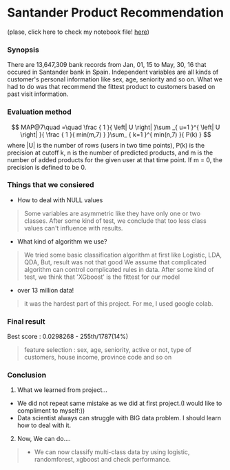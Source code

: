 ﻿# Santander Product Recommendation
 (plase, click here to check my notebook file!  [here](https://github.com/KANG91/DNA_TeamProject/blob/master/kang/Final_version.ipynb))
 

### Synopsis
There are 13,647,309 bank records from Jan, 01, 15 to May, 30, 16 that occured in Santander bank in Spain. Independent variables are all kinds of customer's personal information like sex, age, seniority and so on.  What we had to do was that recommend the fittest product to customers based on past visit information. 

### Evaluation method
$$ MAP@7\quad =\quad \frac { 1 }{ \left| U \right|  }\sum _{ u=1 }^{ \left| U \right|  }{ \frac { 1 }{ min(m,7) } }\sum_ { k=1 }^{ min(n,7) }{ P(k) }  $$
where |U| is the number of rows (users in two time points), P(k) is the precision at cutoff k, n is the number of predicted products, and m is the number of added products for the given user at that time point. If m = 0, the precision is defined to be 0.

### Things that we consiered
- How to deal with NULL values
> Some variables are asymmetric like they have only one or two classes.
>  After some kind of test, we conclude that too less class values can't influence with results.
- What kind of algorithm we use?
> We tried some basic classification algorithm at first like Logistic, LDA, QDA, But, result was not that good
> We assume that complicated algorithm can control complicated rules in data.
> After some kind of test, we think that 'XGboost' is the fittest for our model
- over 13 million data!
> it was the hardest part of this project.
> For me, I used google colab.

### Final result

Best score : 0.0298268 - 255th/1787(14%)
> feature selection : sex, age, seniority, active or not, type of customers, house income, province code  and so on 

### Conclusion
1. What we learned from project...
- We did not repeat same mistake as we did at first project.(I would like to compliment to myself:))
- Data scientist always can struggle with BIG data problem. I should learn how to deal with it.

2. Now, We can do....
> - We can now classify multi-class data by using logistic, randomforest, xgboost and check performance.
